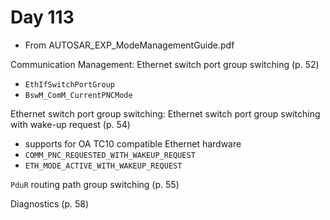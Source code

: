 # Day 113

* From AUTOSAR\_EXP\_ModeManagementGuide.pdf

Communication Management: Ethernet switch port group switching (p. 52)
* `EthIfSwitchPortGroup`
* `BswM_ComM_CurrentPNCMode`

Ethernet switch port group switching: Ethernet switch port group switching with wake-up request (p. 54)
* supports for OA TC10 compatible Ethernet hardware
* `COMM_PNC_REQUESTED_WITH_WAKEUP_REQUEST`
* `ETH_MODE_ACTIVE_WITH_WAKEUP_REQUEST`

`PduR` routing path group switching (p. 55)

Diagnostics (p. 58)
